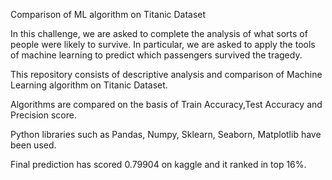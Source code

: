Comparison of ML algorithm on Titanic Dataset

In this challenge, we are asked to complete the analysis of what sorts of people were likely to survive. In particular, we are asked to apply the tools of machine learning to predict which passengers survived the tragedy.

This repository consists of descriptive analysis and comparison of Machine Learning algorithm on Titanic Dataset.

Algorithms are compared on the basis of Train Accuracy,Test Accuracy and Precision score.

Python libraries such as Pandas, Numpy, Sklearn, Seaborn, Matplotlib have been used.

Final prediction has scored 0.79904 on kaggle and it ranked in top 16%.